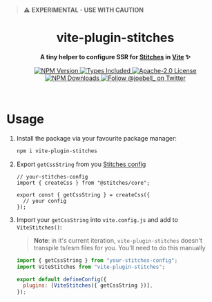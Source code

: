 > ⚠️ **EXPERIMENTAL - USE WITH CAUTION**

<h1 align="center">vite-plugin-stitches</h1>

<p align="center">
  <strong>
    A tiny helper to configure SSR for <a href="https://github.com/modulz/stitches">Stitches</a> in <a href="https://vitejs.dev">Vite</a> ✨
  </strong>
</p>

<p align="center">
  <a href="https://www.npmjs.com/package/vite-plugin-stitches">
    <img alt="NPM Version" src="https://badgen.net/npm/v/vite-plugin-stitches" />
  </a>
  <a href="https://www.npmjs.com/package/vite-plugin-stitches">
    <img alt="Types Included" src="https://badgen.net/npm/types/vite-plugin-stitches" />
  </a>
  <a href="https://github.com/joe-bell/vite-plugin-stitches/blob/main/LICENSE">
    <img alt="Apache-2.0 License" src="https://badgen.net/github/license/joe-bell/vite-plugin-stitches" />
  </a>
  <a href="https://www.npmjs.com/package/vite-plugin-stitches">
    <img alt="NPM Downloads" src="https://badgen.net/npm/dm/vite-plugin-stitches" />
  </a>
  <a href="https://twitter.com/joebell_">
    <img alt="Follow @joebell_ on Twitter" src="https://img.shields.io/twitter/follow/joebell_.svg?style=social&label=Follow" />
  </a>
</p>

<br />

# Usage

1. Install the package via your favourite package manager:

   ```sh
   npm i vite-plugin-stitches
   ```

2. Export `getCssString` from you [Stitches config](https://stitches.dev/docs/installation#create-your-config-file)

   ```tsx
   // your-stitches-config
   import { createCss } from "@stitches/core";

   export const { getCssString } = createCss({
     // your config
   });
   ```

3. Import your `getCssString` into `vite.config.js` and add to `ViteStitches()`:

   > **Note**: in it's current iteration, `vite-plugin-stitches` doesn't transpile ts/esm files for you. You'll need to do this manually

   ```js
   import { getCssString } from "your-stitches-config";
   import ViteStitches from "vite-plugin-stitches";

   export default defineConfig({
     plugins: [ViteStitches({ getCssString })],
   });
   ```
